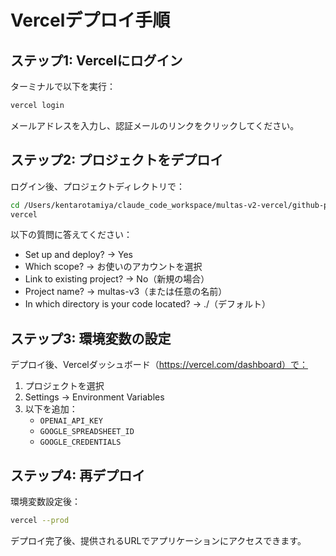 # Vercelデプロイ手順

## ステップ1: Vercelにログイン
ターミナルで以下を実行：
```bash
vercel login
```
メールアドレスを入力し、認証メールのリンクをクリックしてください。

## ステップ2: プロジェクトをデプロイ
ログイン後、プロジェクトディレクトリで：
```bash
cd /Users/kentarotamiya/claude_code_workspace/multas-v2-vercel/github-pages/multas-v3-vercel
vercel
```

以下の質問に答えてください：
- Set up and deploy? → Yes
- Which scope? → お使いのアカウントを選択
- Link to existing project? → No（新規の場合）
- Project name? → multas-v3（または任意の名前）
- In which directory is your code located? → ./（デフォルト）

## ステップ3: 環境変数の設定
デプロイ後、Vercelダッシュボード（https://vercel.com/dashboard）で：
1. プロジェクトを選択
2. Settings → Environment Variables
3. 以下を追加：
   - `OPENAI_API_KEY`
   - `GOOGLE_SPREADSHEET_ID`
   - `GOOGLE_CREDENTIALS`

## ステップ4: 再デプロイ
環境変数設定後：
```bash
vercel --prod
```

デプロイ完了後、提供されるURLでアプリケーションにアクセスできます。